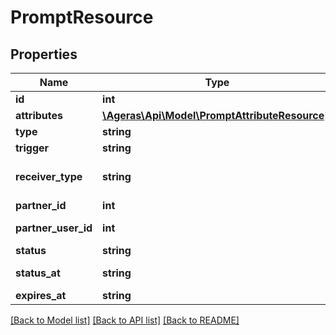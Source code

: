 # PromptResource

## Properties
Name | Type | Description | Notes
------------ | ------------- | ------------- | -------------
**id** | **int** | Client id. | [optional] 
**attributes** | [**\Ageras\Api\Model\PromptAttributeResource[]**](PromptAttributeResource.md) | Attributes | [optional] 
**type** | **string** | Type | [optional] 
**trigger** | **string** | Trigger | [optional] 
**receiver_type** | **string** | Receiver | [optional] [default to 'unknown']
**partner_id** | **int** | Partner id | [optional] 
**partner_user_id** | **int** | Partner user id | [optional] 
**status** | **string** | Last status | [optional] 
**status_at** | **string** | Last status date | [optional] 
**expires_at** | **string** | Expires at | [optional] 

[[Back to Model list]](../README.md#documentation-for-models) [[Back to API list]](../README.md#documentation-for-api-endpoints) [[Back to README]](../README.md)


